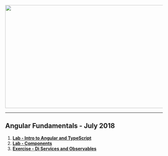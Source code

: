 <a href="#"><img src="https://i.imgur.com/cgiTXjt.jpg" width="1000" height="330"></img></a>
 
---
## <b>Angular Fundamentals - July 2018</b>
1. [**Lab - Intro to Angular and TypeScript**](https://github.com/IvayloIV/Angular/tree/master/Angular-Fundamentals-July-2018/Lab-Intro_to_Angular_and_TypeScript)
2. [**Lab - Components**](https://github.com/IvayloIV/Angular/tree/master/Angular-Fundamentals-July-2018/Lab-Components)
3. [**Exercise - Di Services and Observables**](https://github.com/IvayloIV/Angular/tree/master/Angular-Fundamentals-July-2018/Exercise-Di_Services_and_Observables)
